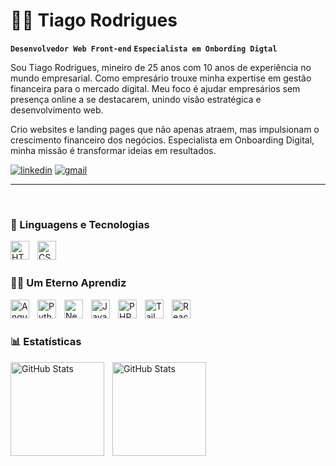 # 👨‍💻 Tiago Rodrigues

**`Desenvolvedor Web Front-end`**
**`Especialista em Onbording Digtal`**

Sou Tiago Rodrigues, mineiro de 25 anos com 10 anos de experiência no mundo empresarial. Como empresário trouxe minha expertise em gestão financeira para o mercado digital. Meu foco é ajudar empresários sem presença online a se destacarem, unindo visão estratégica e desenvolvimento web. 

Crio websites e landing pages que não apenas atraem, mas impulsionam o crescimento financeiro dos negócios. Especialista em Onboarding Digital, minha missão é transformar ideias em resultados.

[![linkedin](https://img.shields.io/badge/LinkedIn-0077B5?style=for-the-badge&logo=linkedin&logoColor=white)](https://www.linkedin.com/in/tiagorodriguescfo/)
[![gmail](https://img.shields.io/badge/Gmail-D14836?style=for-the-badge&logo=gmail&logoColor=white)](mailto:dev.tiagoro@outlook.com)

---
<br>

### 🤖 Linguagens e Tecnologias

<img 
    align="left" 
    alt="HTML"
    title="HTML" 
    width="30px" 
    style="padding-right: 10px; display:flex; flex-wrap: wrap;" 
    src="https://cdn.jsdelivr.net/gh/devicons/devicon@latest/icons/html5/html5-original.svg" 
/>
<img 
    align="left" 
    alt="CSS" 
    title="CSS"
    width="30px" 
    style="padding-right: 10px;" 
    src="https://cdn.jsdelivr.net/gh/devicons/devicon@latest/icons/css3/css3-original.svg" 
/>

<br/>
<br/>

### 👨‍🎓 Um Eterno Aprendiz
<img 
    align="left" 
    alt="Angular" 
    title="Angular"
    width="30px" 
    style="padding-right: 10px;" 
    src="https://cdn.jsdelivr.net/gh/devicons/devicon@latest/icons/angular/angular-original.svg" 
/>
<img 
    align="left" 
    alt="Python" 
    title="Python"
    width="30px" 
    style="padding-right: 10px;" 
    src="https://cdn.jsdelivr.net/gh/devicons/devicon@latest/icons/python/python-original.svg" 
/>
<img 
    align="left" 
    alt="Next.js" 
    title="Next.js"
    width="30px" 
    style="padding-right: 10px;" 
    src="https://cdn.jsdelivr.net/gh/devicons/devicon@latest/icons/nextjs/nextjs-original.svg" 
/>
<img 
    align="left" 
    alt="JavaScript" 
    title="JavaScript"
    width="30px" 
    style="padding-right: 10px;" 
    src="https://cdn.jsdelivr.net/gh/devicons/devicon@latest/icons/javascript/javascript-original.svg" 
/>
<img 
    align="left" 
    alt="PHP" 
    title="PHP"
    width="30px" 
    style="padding-right: 10px;" 
    src="https://cdn.jsdelivr.net/gh/devicons/devicon@latest/icons/php/php-original.svg" 
/>
<img 
    align="left" 
    alt="Tailwind" 
    title="Tailwind"
    width="30px" 
    style="padding-right: 10px;" 
    src="https://cdn.jsdelivr.net/gh/devicons/devicon@latest/icons/tailwindcss/tailwindcss-original.svg" 
/>
<img 
    align="left" 
    alt="React Native" 
    title="React Native"
    width="30px" 
    style="padding-right: 10px;" 
    src="https://cdn.jsdelivr.net/gh/devicons/devicon@latest/icons/react/react-original.svg"     
/>

<br/>
<br/>


### 📊 Estatísticas

<p>
  <img 
    align="left" 
    alt="GitHub Stats" 
    height="150"
    style="padding-right: 10px;" 
    src="https://github-readme-stats.vercel.app/api?username=devtiagoro&show_icons=true&theme=dark&include_all_commits=true&locale=pt-br" 
  />
</p>
<p>
<img 
      align="left" 
      alt="GitHub Stats" 
      height="150" 
      src="https://github-readme-stats.vercel.app/api/top-langs/?username=devtiagoro&theme=dark&layout=compact&custom_title=Tecnologias&langs_count=9" 
  />

</p>
